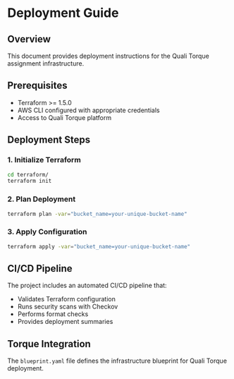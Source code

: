 # Deployment Guide

## Overview
This document provides deployment instructions for the Quali Torque assignment infrastructure.

## Prerequisites
- Terraform >= 1.5.0
- AWS CLI configured with appropriate credentials
- Access to Quali Torque platform

## Deployment Steps

### 1. Initialize Terraform
```bash
cd terraform/
terraform init
```

### 2. Plan Deployment
```bash
terraform plan -var="bucket_name=your-unique-bucket-name"
```

### 3. Apply Configuration
```bash
terraform apply -var="bucket_name=your-unique-bucket-name"
```

## CI/CD Pipeline
The project includes an automated CI/CD pipeline that:
- Validates Terraform configuration
- Runs security scans with Checkov
- Performs format checks
- Provides deployment summaries

## Torque Integration
The `blueprint.yaml` file defines the infrastructure blueprint for Quali Torque deployment.